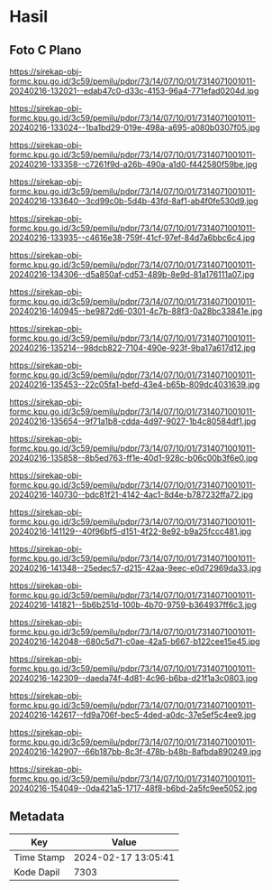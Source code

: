 # Hasil

## Foto C Plano

https://sirekap-obj-formc.kpu.go.id/3c59/pemilu/pdpr/73/14/07/10/01/7314071001011-20240216-132021--edab47c0-d33c-4153-96a4-771efad0204d.jpg

https://sirekap-obj-formc.kpu.go.id/3c59/pemilu/pdpr/73/14/07/10/01/7314071001011-20240216-133024--1ba1bd29-019e-498a-a695-a080b0307f05.jpg

https://sirekap-obj-formc.kpu.go.id/3c59/pemilu/pdpr/73/14/07/10/01/7314071001011-20240216-133358--c7261f9d-a26b-490a-a1d0-f442580f59be.jpg

https://sirekap-obj-formc.kpu.go.id/3c59/pemilu/pdpr/73/14/07/10/01/7314071001011-20240216-133640--3cd99c0b-5d4b-43fd-8af1-ab4f0fe530d9.jpg

https://sirekap-obj-formc.kpu.go.id/3c59/pemilu/pdpr/73/14/07/10/01/7314071001011-20240216-133935--c4616e38-759f-41cf-97ef-84d7a6bbc6c4.jpg

https://sirekap-obj-formc.kpu.go.id/3c59/pemilu/pdpr/73/14/07/10/01/7314071001011-20240216-134306--d5a850af-cd53-489b-8e9d-81a176111a07.jpg

https://sirekap-obj-formc.kpu.go.id/3c59/pemilu/pdpr/73/14/07/10/01/7314071001011-20240216-140945--be9872d6-0301-4c7b-88f3-0a28bc33841e.jpg

https://sirekap-obj-formc.kpu.go.id/3c59/pemilu/pdpr/73/14/07/10/01/7314071001011-20240216-135214--98dcb822-7104-490e-923f-9ba17a617d12.jpg

https://sirekap-obj-formc.kpu.go.id/3c59/pemilu/pdpr/73/14/07/10/01/7314071001011-20240216-135453--22c05fa1-befd-43e4-b65b-809dc4031639.jpg

https://sirekap-obj-formc.kpu.go.id/3c59/pemilu/pdpr/73/14/07/10/01/7314071001011-20240216-135654--9f71a1b8-cdda-4d97-9027-1b4c80584df1.jpg

https://sirekap-obj-formc.kpu.go.id/3c59/pemilu/pdpr/73/14/07/10/01/7314071001011-20240216-135858--8b5ed763-ff1e-40d1-928c-b06c00b3f6e0.jpg

https://sirekap-obj-formc.kpu.go.id/3c59/pemilu/pdpr/73/14/07/10/01/7314071001011-20240216-140730--bdc81f21-4142-4ac1-8d4e-b787232ffa72.jpg

https://sirekap-obj-formc.kpu.go.id/3c59/pemilu/pdpr/73/14/07/10/01/7314071001011-20240216-141129--40f96bf5-d151-4f22-8e92-b9a25fccc481.jpg

https://sirekap-obj-formc.kpu.go.id/3c59/pemilu/pdpr/73/14/07/10/01/7314071001011-20240216-141348--25edec57-d215-42aa-9eec-e0d72969da33.jpg

https://sirekap-obj-formc.kpu.go.id/3c59/pemilu/pdpr/73/14/07/10/01/7314071001011-20240216-141821--5b6b251d-100b-4b70-9759-b364937ff6c3.jpg

https://sirekap-obj-formc.kpu.go.id/3c59/pemilu/pdpr/73/14/07/10/01/7314071001011-20240216-142048--680c5d71-c0ae-42a5-b667-b122cee15e45.jpg

https://sirekap-obj-formc.kpu.go.id/3c59/pemilu/pdpr/73/14/07/10/01/7314071001011-20240216-142309--daeda74f-4d81-4c96-b6ba-d21f1a3c0803.jpg

https://sirekap-obj-formc.kpu.go.id/3c59/pemilu/pdpr/73/14/07/10/01/7314071001011-20240216-142617--fd9a706f-bec5-4ded-a0dc-37e5ef5c4ee9.jpg

https://sirekap-obj-formc.kpu.go.id/3c59/pemilu/pdpr/73/14/07/10/01/7314071001011-20240216-142907--66b187bb-8c3f-478b-b48b-8afbda890249.jpg

https://sirekap-obj-formc.kpu.go.id/3c59/pemilu/pdpr/73/14/07/10/01/7314071001011-20240216-154049--0da421a5-1717-48f8-b6bd-2a5fc9ee5052.jpg


## Metadata

| Key        | Value               |
| ---------- | ------------------- |
| Time Stamp | 2024-02-17 13:05:41 |
| Kode Dapil | 7303                |




